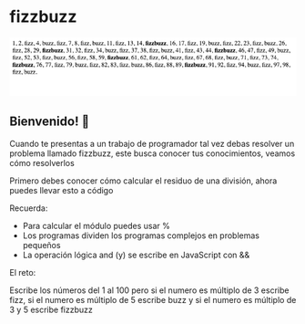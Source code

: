 # fizzbuzz

![Desktop preview](./design/desktop-preview.png)

## Bienvenido! 👋

Cuando te presentas a un trabajo de programador tal vez debas resolver un problema llamado fizzbuzz, este busca conocer tus conocimientos, veamos cómo resolverlos

Primero debes conocer cómo calcular el residuo de una división, ahora puedes llevar esto a código

Recuerda:

- Para calcular el módulo puedes usar %
- Los programas dividen los programas complejos en problemas pequeños
- La operación lógica and (y) se escribe en JavaScript con &&

El reto: 

Escribe los números del 1 al 100 pero si el numero es múltiplo de 3 escribe fizz, si el numero es múltiplo de 5 escribe buzz y si el numero es múltiplo de 3 y 5 escribe fizzbuzz